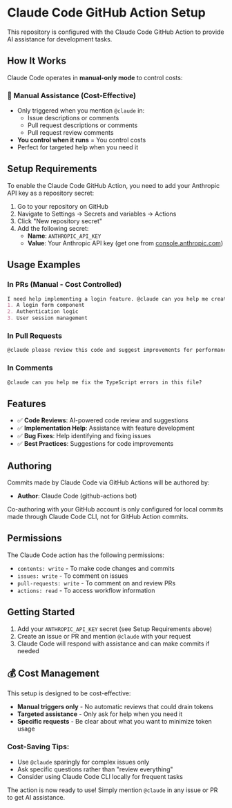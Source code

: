 # Claude Code GitHub Action Setup

This repository is configured with the Claude Code GitHub Action to provide AI assistance for development tasks.

## How It Works

Claude Code operates in **manual-only mode** to control costs:

### 💬 Manual Assistance (Cost-Effective)
- Only triggered when you mention `@claude` in:
  - Issue descriptions or comments
  - Pull request descriptions or comments
  - Pull request review comments
- **You control when it runs** = You control costs
- Perfect for targeted help when you need it

## Setup Requirements

To enable the Claude Code GitHub Action, you need to add your Anthropic API key as a repository secret:

1. Go to your repository on GitHub
2. Navigate to Settings → Secrets and variables → Actions
3. Click "New repository secret"
4. Add the following secret:
   - **Name**: `ANTHROPIC_API_KEY`
   - **Value**: Your Anthropic API key (get one from [console.anthropic.com](https://console.anthropic.com))

## Usage Examples

### In PRs (Manual - Cost Controlled)
```markdown
I need help implementing a login feature. @claude can you help me create:
1. A login form component
2. Authentication logic
3. User session management
```

### In Pull Requests
```markdown
@claude please review this code and suggest improvements for performance and security.
```

### In Comments
```markdown
@claude can you help me fix the TypeScript errors in this file?
```

## Features

- ✅ **Code Reviews**: AI-powered code review and suggestions
- ✅ **Implementation Help**: Assistance with feature development
- ✅ **Bug Fixes**: Help identifying and fixing issues
- ✅ **Best Practices**: Suggestions for code improvements

## Authoring

Commits made by Claude Code via GitHub Actions will be authored by:
- **Author**: Claude Code (github-actions bot)

Co-authoring with your GitHub account is only configured for local commits made through Claude Code CLI, not for GitHub Action commits.

## Permissions

The Claude Code action has the following permissions:
- `contents: write` - To make code changes and commits
- `issues: write` - To comment on issues
- `pull-requests: write` - To comment on and review PRs
- `actions: read` - To access workflow information

## Getting Started

1. Add your `ANTHROPIC_API_KEY` secret (see Setup Requirements above)
2. Create an issue or PR and mention `@claude` with your request
3. Claude Code will respond with assistance and can make commits if needed

## 💰 Cost Management

This setup is designed to be cost-effective:

- **Manual triggers only** - No automatic reviews that could drain tokens
- **Targeted assistance** - Only ask for help when you need it
- **Specific requests** - Be clear about what you want to minimize token usage

### Cost-Saving Tips:
- Use `@claude` sparingly for complex issues only
- Ask specific questions rather than "review everything"
- Consider using Claude Code CLI locally for frequent tasks

The action is now ready to use! Simply mention `@claude` in any issue or PR to get AI assistance.